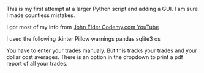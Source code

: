 This is my first attempt at a larger Python script and adding a GUI. I am sure I made countless mistakes.

I got most of my info from [John Elder Codemy.com YouTube](https://www.youtube.com/playlist?list=PLCC34OHNcOtoC6GglhF3ncJ5rLwQrLGnV)

I used the following
tkinter
Pillow
warnings
pandas
sqlite3
os

You have to enter your trades manualy. But this tracks your trades and your dollar cost averages.
There is an option in the dropdown to print a pdf report of all your trades.
